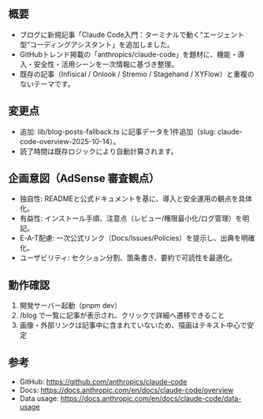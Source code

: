## 概要
- ブログに新規記事「Claude Code入門：ターミナルで動く“エージェント型”コーディングアシスタント」を追加しました。
- GitHubトレンド掲載の「anthropics/claude-code」を題材に、機能・導入・安全性・活用シーンを一次情報に基づき整理。
- 既存の記事（Infisical / Onlook / Stremio / Stagehand / XYFlow）と重複のないテーマです。

## 変更点
- 追加: lib/blog-posts-fallback.ts に記事データを1件追加（slug: claude-code-overview-2025-10-14）。
- 読了時間は既存ロジックにより自動計算されます。

## 企画意図（AdSense 審査観点）
- 独自性: READMEと公式ドキュメントを基に、導入と安全運用の観点を具体化。
- 有益性: インストール手順、注意点（レビュー/権限最小化/ログ管理）を明記。
- E-A-T配慮: 一次公式リンク（Docs/Issues/Policies）を提示し、出典を明確化。
- ユーザビリティ: セクション分割、箇条書き、要約で可読性を最適化。

## 動作確認
1. 開発サーバー起動（pnpm dev）
2. /blog で一覧に記事が表示され、クリックで詳細へ遷移できること
3. 画像・外部リンクは記事中に含まれていないため、描画はテキスト中心で安定

## 参考
- GitHub: https://github.com/anthropics/claude-code
- Docs: https://docs.anthropic.com/en/docs/claude-code/overview
- Data usage: https://docs.anthropic.com/en/docs/claude-code/data-usage
